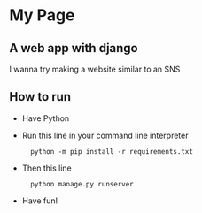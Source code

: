 # My Page

## A web app with django

I wanna try making a website similar to an SNS

## How to run

- Have Python
- Run this line in your command line interpreter

        python -m pip install -r requirements.txt

- Then this line

        python manage.py runserver

- Have fun!
